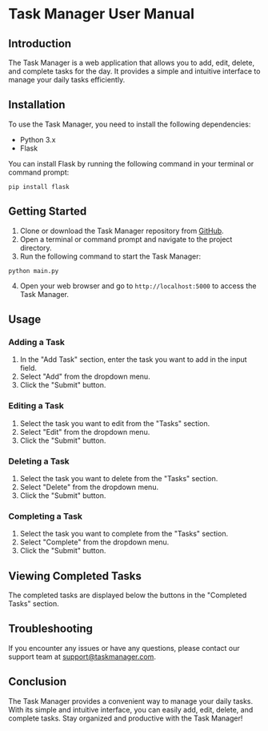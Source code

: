 # Task Manager User Manual

## Introduction
The Task Manager is a web application that allows you to add, edit, delete, and complete tasks for the day. It provides a simple and intuitive interface to manage your daily tasks efficiently.

## Installation
To use the Task Manager, you need to install the following dependencies:

- Python 3.x
- Flask

You can install Flask by running the following command in your terminal or command prompt:

```
pip install flask
```

## Getting Started
1. Clone or download the Task Manager repository from [GitHub](https://github.com/your-repo-url).
2. Open a terminal or command prompt and navigate to the project directory.
3. Run the following command to start the Task Manager:

```
python main.py
```

4. Open your web browser and go to `http://localhost:5000` to access the Task Manager.

## Usage
### Adding a Task
1. In the "Add Task" section, enter the task you want to add in the input field.
2. Select "Add" from the dropdown menu.
3. Click the "Submit" button.

### Editing a Task
1. Select the task you want to edit from the "Tasks" section.
2. Select "Edit" from the dropdown menu.
3. Click the "Submit" button.

### Deleting a Task
1. Select the task you want to delete from the "Tasks" section.
2. Select "Delete" from the dropdown menu.
3. Click the "Submit" button.

### Completing a Task
1. Select the task you want to complete from the "Tasks" section.
2. Select "Complete" from the dropdown menu.
3. Click the "Submit" button.

## Viewing Completed Tasks
The completed tasks are displayed below the buttons in the "Completed Tasks" section.

## Troubleshooting
If you encounter any issues or have any questions, please contact our support team at support@taskmanager.com.

## Conclusion
The Task Manager provides a convenient way to manage your daily tasks. With its simple and intuitive interface, you can easily add, edit, delete, and complete tasks. Stay organized and productive with the Task Manager!